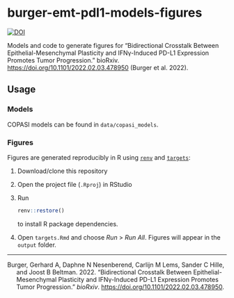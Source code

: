 
<!-- README.md is generated from README.Rmd. Please edit that file -->

# burger-emt-pdl1-models-figures

<!-- badges: start -->

[![DOI](https://zenodo.org/badge/DOI/10.5281/zenodo.6000437.svg)](https://doi.org/10.5281/zenodo.6000437)
<!-- badges: end -->

Models and code to generate figures for “Bidirectional Crosstalk Between
Epithelial-Mesenchymal Plasticity and IFNγ-Induced PD-L1 Expression
Promotes Tumor Progression.” bioRxiv.
<https://doi.org/10.1101/2022.02.03.478950> (Burger et al. 2022).

## Usage

### Models

COPASI models can be found in `data/copasi_models`.

### Figures

Figures are generated reproducibly in R using
[`renv`](https://rstudio.github.io/renv/index.html) and
[`targets`](https://docs.ropensci.org/targets/):

1.  Download/clone this repository

2.  Open the project file (`.Rproj`) in RStudio

3.  Run

    ``` r
    renv::restore()
    ```

    to install R package dependencies.

4.  Open `targets.Rmd` and choose *Run* \> *Run All*. Figures will
    appear in the `output` folder.

------------------------------------------------------------------------

<div id="refs" class="references csl-bib-body hanging-indent">

<div id="ref-Burger2022_biorxiv" class="csl-entry">

Burger, Gerhard A, Daphne N Nesenberend, Carlijn M Lems, Sander C Hille,
and Joost B Beltman. 2022. “Bidirectional Crosstalk Between
Epithelial-Mesenchymal Plasticity and IFNγ-Induced PD-L1 Expression
Promotes Tumor Progression.” *bioRxiv*.
<https://doi.org/10.1101/2022.02.03.478950>.

</div>

</div>
